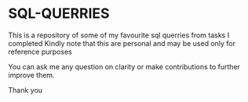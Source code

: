 # SQL-QUERRIES


This is a repository of some of my favourite sql querries from tasks I completed
Kindly note that this are personal and may be used only for reference purposes

You can ask me any question on clarity or make contributions to further improve them.

Thank you
